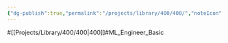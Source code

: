 ```yaml
---
{"dg-publish":true,"permalink":"/projects/library/400/400/","noteIcon":"0","created":"2024-01-30T20:06:19.548+09:00","updated":"2024-04-10T19:32:26.764+09:00"}
---
```


#[[Projects/Library/400/400\|400]]#ML_Engineer_Basic

